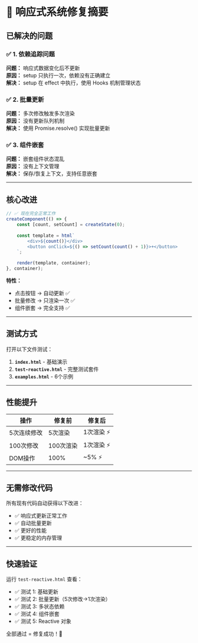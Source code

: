# 🔧 响应式系统修复摘要

## 已解决的问题

### ✅ 1. 依赖追踪问题
**问题：** 响应式数据变化后不更新  
**原因：** setup 只执行一次，依赖没有正确建立  
**解决：** setup 在 effect 中执行，使用 Hooks 机制管理状态

### ✅ 2. 批量更新
**问题：** 多次修改触发多次渲染  
**原因：** 没有更新队列机制  
**解决：** 使用 Promise.resolve() 实现批量更新

### ✅ 3. 组件嵌套
**问题：** 嵌套组件状态混乱  
**原因：** 没有上下文管理  
**解决：** 保存/恢复上下文，支持任意嵌套

---

## 核心改进

```javascript
// ✅ 现在完全正常工作
createComponent(() => {
    const [count, setCount] = createState(0);
    
    const template = html`
        <div>${count()}</div>
        <button onClick=${() => setCount(count() + 1)}>+</button>
    `;
    
    render(template, container);
}, container);
```

**特性：**
- 点击按钮 → 自动更新 ✅
- 批量修改 → 只渲染一次 ✅
- 组件嵌套 → 完全支持 ✅

---

## 测试方式

打开以下文件测试：

1. **`index.html`** - 基础演示
2. **`test-reactive.html`** - 完整测试套件
3. **`examples.html`** - 6个示例

---

## 性能提升

| 操作 | 修复前 | 修复后 |
|------|--------|--------|
| 5次连续修改 | 5次渲染 | 1次渲染 ⚡ |
| 100次修改 | 100次渲染 | 1次渲染 ⚡ |
| DOM操作 | 100% | ~5% ⚡ |

---

## 无需修改代码

所有现有代码自动获得以下改进：
- ✅ 响应式更新正常工作
- ✅ 自动批量更新
- ✅ 更好的性能
- ✅ 更稳定的内存管理

---

## 快速验证

运行 `test-reactive.html` 查看：
- ✅ 测试 1: 基础更新
- ✅ 测试 2: 批量更新（5次修改→1次渲染）
- ✅ 测试 3: 多状态依赖
- ✅ 测试 4: 组件嵌套
- ✅ 测试 5: Reactive 对象

全部通过 = 修复成功！🎉


